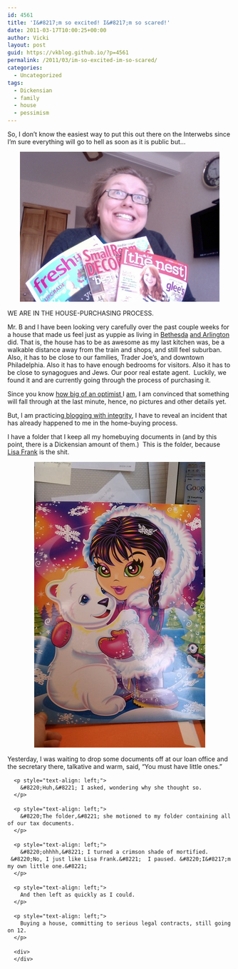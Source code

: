 ```yaml
---
id: 4561
title: 'I&#8217;m so excited! I&#8217;m so scared!'
date: 2011-03-17T10:00:25+00:00
author: Vicki
layout: post
guid: https://vkblog.github.io/?p=4561
permalink: /2011/03/im-so-excited-im-so-scared/
categories:
  - Uncategorized
tags:
  - Dickensian
  - family
  - house
  - pessimism
---
```

[](https://raw.githubusercontent.com/vkblog/vkblog.github.io/master/public/img/2011/03/lisafrank.jpg)So, I don&#8217;t know the easiest way to put this out there on the Interwebs since I&#8217;m sure everything will go to hell as soon as it is public but&#8230;

<p style="text-align: center;">
  <a href="https://raw.githubusercontent.com/vkblog/vkblog.github.io/master/public/img/2011/03/househousehouse.jpg"><img class="aligncenter size-full wp-image-4564" title="househousehouse" src="https://raw.githubusercontent.com/vkblog/vkblog.github.io/master/public/img/2011/03/househousehouse.jpg" alt="" width="448" height="336" /></a>
</p>

<p style="text-align: left;">
  WE ARE IN THE HOUSE-PURCHASING PROCESS.
</p>

<p style="text-align: left;">
  Mr. B and I have been looking very carefully over the past couple weeks for a house that made us feel just as yuppie as living in <a href="https://vkblog.github.io/2010/02/04/the-snowpocalypse-rains-down-calamity-and-soviet-russia-on-dc/">Bethesda</a> <a href="https://vkblog.github.io/2010/04/15/mr-bs-minimalism/">and </a><a href="https://vkblog.github.io/2010/07/26/what-were-you-doing-instead-of-getting-heat-stroke/">Arlington</a> did. That is, the house has to be as awesome as my last kitchen was, be a walkable distance away from the train and shops, and still feel suburban. Also, it has to be close to our families, Trader Joe&#8217;s, and downtown Philadelphia. Also it has to have enough bedrooms for visitors. Also it has to be close to synagogues and Jews. Our poor real estate agent.  Luckily, we found it and are currently going through the process of purchasing it.
</p>

<p style="text-align: left;">
  Since you know <a href="https://vkblog.github.io/2010/10/13/this-is-a-promise-coming-from-a-pessimist/">how big of an optimist </a>I <a href="https://vkblog.github.io/?s=death">am</a>, I am convinced that something will fall through at the last minute, hence, no pictures and other details yet.
</p>

<p style="text-align: left;">
  But, I am practicing<a href="https://vkblog.github.io/2010/09/13/blogging-with-integrity-i-hate-small-talk/"> blogging with integrity</a>, I have to reveal an incident that has already happened to me in the home-buying process.
</p>

<p style="text-align: left;">
  I have a folder that I keep all my homebuying documents in (and by this point, there is a Dickensian amount of them.)  This is the folder, because <a href="http://en.wikipedia.org/wiki/Lisa_Frank">Lisa Frank</a> is the shit.
</p>

<p style="text-align: center;">
  <a href="https://raw.githubusercontent.com/vkblog/vkblog.github.io/master/public/img/2011/03/lisafrank.jpg"><img class="aligncenter" title="lisafrank" src="https://raw.githubusercontent.com/vkblog/vkblog.github.io/master/public/img/2011/03/lisafrank.jpg" alt="" width="384" height="640" /></a>
</p>

<p style="text-align: left;">
  <p style="text-align: left;">
    <p style="text-align: left;">
      <p style="text-align: left;">
        Yesterday, I was waiting to drop some documents off at our loan office and the secretary there, talkative and warm, said, &#8220;You must have little ones.&#8221;
      </p>
      
      <p style="text-align: left;">
        &#8220;Huh,&#8221; I asked, wondering why she thought so.
      </p>
      
      <p style="text-align: left;">
        &#8220;The folder,&#8221; she motioned to my folder containing all of our tax documents.
      </p>
      
      <p style="text-align: left;">
        &#8220;ohhhh,&#8221; I turned a crimson shade of mortified.  &#8220;No, I just like Lisa Frank.&#8221;  I paused. &#8220;I&#8217;m my own little one.&#8221;
      </p>
      
      <p style="text-align: left;">
        And then left as quickly as I could.
      </p>
      
      <p style="text-align: left;">
        Buying a house, committing to serious legal contracts, still going on 12.
      </p>
      
      <div>
      </div>